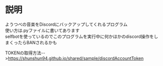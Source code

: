 # 説明
ようつべの音楽をDiscordにバックアップしてくれるプログラム  
使い方は.pyファイルに書いてあります  
selfbotを使っているのでこのプログラムを実行中に何かほかのdiscord操作をしまくったらBANされるかも  
  
TOKENの取得方法-->https://shunshun94.github.io/shared/sample/discordAccountToken
